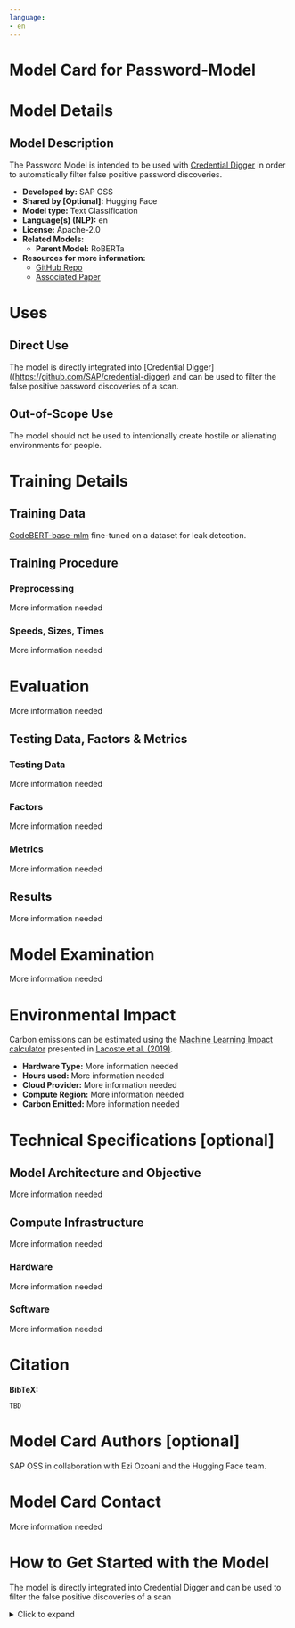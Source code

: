 ```yaml
---
language:
- en
---
```

# Model Card for Password-Model

 
# Model Details
 
## Model Description
 
 
The Password Model is intended to be used with [Credential Digger](https://github.com/SAP/credential-digger) in order to automatically filter false positive password discoveries.
 
- **Developed by:** SAP OSS
- **Shared by [Optional]:** Hugging Face
- **Model type:** Text Classification
- **Language(s) (NLP):** en
- **License:** Apache-2.0
- **Related Models:** 
  - **Parent Model:** RoBERTa
- **Resources for more information:**
  - [GitHub Repo](https://github.com/SAP/credential-digger) 
  - [Associated Paper](https://www.scitepress.org/Papers/2021/102381/102381.pdf) 
 
# Uses
 
 
## Direct Use
The model is directly integrated into [Credential Digger]((https://github.com/SAP/credential-digger) and can be used to filter the false positive password discoveries of a scan.
 

## Out-of-Scope Use
 
The model should not be used to intentionally create hostile or alienating environments for people. 
 
 
# Training Details
 
## Training Data
 
[CodeBERT-base-mlm](https://huggingface.co/microsoft/codebert-base-mlm) fine-tuned on a dataset for leak detection.
 
 
## Training Procedure
 
 
### Preprocessing
 
More information needed
 
### Speeds, Sizes, Times
 
More information needed
 
# Evaluation
 
More information needed
 
## Testing Data, Factors & Metrics
 
### Testing Data
 
More information needed
 
### Factors
 
More information needed
 
### Metrics
 
More information needed
 
## Results 
 
More information needed
 
 
# Model Examination
More information needed
 
# Environmental Impact
 
Carbon emissions can be estimated using the [Machine Learning Impact calculator](https://mlco2.github.io/impact#compute) presented in [Lacoste et al. (2019)](https://arxiv.org/abs/1910.09700).
 
- **Hardware Type:** More information needed
- **Hours used:** More information needed
- **Cloud Provider:** More information needed
- **Compute Region:** More information needed
- **Carbon Emitted:** More information needed
 
# Technical Specifications [optional]
 
## Model Architecture and Objective
 
More information needed
 
## Compute Infrastructure
More information needed
 
### Hardware
 
More information needed
 
### Software
 
More information needed
 
 
# Citation
 
**BibTeX:**
 
```
TBD
```
 
# Model Card Authors [optional]
 
SAP OSS in collaboration with Ezi Ozoani and the Hugging Face team.
 
# Model Card Contact
 
More information needed

# How to Get Started with the Model
 
The model is directly integrated into Credential Digger and can be used to filter the false positive discoveries of a scan
 
<details>
<summary> Click to expand </summary>

```python
from transformers import AutoTokenizer, AutoModelForSequenceClassification
 
tokenizer = AutoTokenizer.from_pretrained("SAPOSS/password-model")
 
model = AutoModelForSequenceClassification.from_pretrained("SAPOSS/password-model")
 
 ```
</details>
